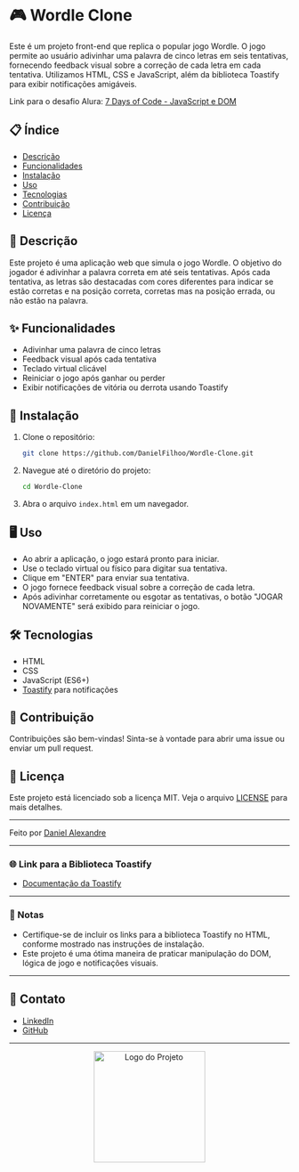 # 🎮 Wordle Clone

Este é um projeto front-end que replica o popular jogo Wordle. O jogo permite ao usuário adivinhar uma palavra de cinco letras em seis tentativas, fornecendo feedback visual sobre a correção de cada letra em cada tentativa. Utilizamos HTML, CSS e JavaScript, além da biblioteca Toastify para exibir notificações amigáveis.

Link para o desafio Alura: [7 Days of Code - JavaScript e DOM](https://7daysofcode.io/matricula/javascript-e-dom-wordle)

## 📋 Índice

- [Descrição](#descrição)
- [Funcionalidades](#funcionalidades)
- [Instalação](#instalação)
- [Uso](#uso)
- [Tecnologias](#tecnologias)
- [Contribuição](#contribuição)
- [Licença](#licença)

## 📖 Descrição

Este projeto é uma aplicação web que simula o jogo Wordle. O objetivo do jogador é adivinhar a palavra correta em até seis tentativas. Após cada tentativa, as letras são destacadas com cores diferentes para indicar se estão corretas e na posição correta, corretas mas na posição errada, ou não estão na palavra.

## ✨ Funcionalidades

- Adivinhar uma palavra de cinco letras
- Feedback visual após cada tentativa
- Teclado virtual clicável
- Reiniciar o jogo após ganhar ou perder
- Exibir notificações de vitória ou derrota usando Toastify

## 🚀 Instalação

1. Clone o repositório:
    ```sh
    git clone https://github.com/DanielFilhoo/Wordle-Clone.git
    ```

2. Navegue até o diretório do projeto:
    ```sh
    cd Wordle-Clone
    ```

3. Abra o arquivo `index.html` em um navegador.

## 🖥️ Uso

- Ao abrir a aplicação, o jogo estará pronto para iniciar.
- Use o teclado virtual ou físico para digitar sua tentativa.
- Clique em "ENTER" para enviar sua tentativa.
- O jogo fornece feedback visual sobre a correção de cada letra.
- Após adivinhar corretamente ou esgotar as tentativas, o botão "JOGAR NOVAMENTE" será exibido para reiniciar o jogo.

## 🛠️ Tecnologias

- HTML
- CSS
- JavaScript (ES6+)
- [Toastify](https://github.com/apvarun/toastify-js) para notificações

## 🤝 Contribuição

Contribuições são bem-vindas! Sinta-se à vontade para abrir uma issue ou enviar um pull request.

## 📄 Licença

Este projeto está licenciado sob a licença MIT. Veja o arquivo [LICENSE](LICENSE) para mais detalhes.

---

Feito por [Daniel Alexandre](https://github.com/DanielFilhoo)

---

### 🌐 Link para a Biblioteca Toastify

- [Documentação da Toastify](https://github.com/apvarun/toastify-js)

---

### 📝 Notas

- Certifique-se de incluir os links para a biblioteca Toastify no HTML, conforme mostrado nas instruções de instalação.
- Este projeto é uma ótima maneira de praticar manipulação do DOM, lógica de jogo e notificações visuais.

---

## 📧 Contato

- [LinkedIn](https://www.linkedin.com/in/daniel-alexandre-796487258/)
- [GitHub](https://github.com/DanielFilhoo)

---

<p align="center">
  <img src="assets/images/logo.png" alt="Logo do Projeto" width="200">
</p>
